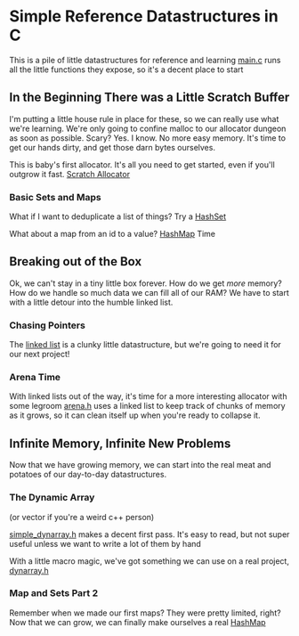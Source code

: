 # Simple Reference Datastructures in C

This is a pile of little datastructures for reference and learning
[main.c](main.c) runs all the little functions they expose, so it's a decent place to start

## In the Beginning There was a Little Scratch Buffer

I'm putting a little house rule in place for these, so we can really use what we're learning.
We're only going to confine malloc to our allocator dungeon as soon as possible. Scary? Yes. I know.
No more easy memory. It's time to get our hands dirty, and get those darn bytes ourselves.

This is baby's first allocator. It's all you need to get started, even if you'll outgrow it fast.
[Scratch Allocator](allocators/scratch.h)

### Basic Sets and Maps
What if I want to deduplicate a list of things?
Try a [HashSet](maps/fixed_set.h)

What about a map from an id to a value?
[HashMap](maps/fixed_map.h) Time


## Breaking out of the Box
Ok, we can't stay in a tiny little box forever. How do we get *more* memory?
How do we handle so much data we can fill all of our RAM?
We have to start with a little detour into the humble linked list.

### Chasing Pointers
The [linked list](lists/simple_linked_list.h) is a clunky little datastructure, but we're going to need it
for our next project!

### Arena Time
With linked lists out of the way, it's time for a more interesting allocator with some legroom
[arena.h](allocators/arena.h) uses a linked list to keep track of chunks of memory as it grows,
so it can clean itself up when you're ready to collapse it.


## Infinite Memory, Infinite New Problems
Now that we have growing memory, we can start into the real meat and potatoes of our day-to-day datastructures.

### The Dynamic Array
(or vector if you're a weird c++ person)

[simple_dynarray.h](lists/simple_dynarray.h) makes a decent first pass.
It's easy to read, but not super useful unless we want to write a lot of them by hand

With a little macro magic, we've got something we can use on a real project, [dynarray.h](lists/dynarray.h)

### Map and Sets Part 2
Remember when we made our first maps? They were pretty limited, right?
Now that we can grow, we can finally make ourselves a real [HashMap](maps/growing_map.h)
